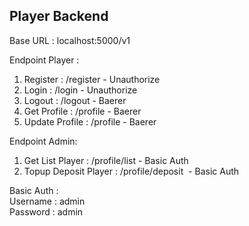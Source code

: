 ## Player Backend

Base URL : localhost:5000/v1

Endpoint Player :

1.  Register : /register - Unauthorize
2.  Login : /login - Unauthorize
3.  Logout : /logout - Baerer
4.  Get Profile : /profile - Baerer
5.  Update Profile : /profile - Baerer

Endpoint Admin:

1.  Get List Player : /profile/list - Basic Auth
2.  Topup Deposit Player : /profile/deposit  - Basic Auth

Basic Auth :  
Username : admin  
Password : admin